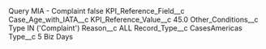 <?xml version="1.0" encoding="UTF-8"?>
<CustomMetadata xmlns="http://soap.sforce.com/2006/04/metadata" xmlns:xsi="http://www.w3.org/2001/XMLSchema-instance" xmlns:xsd="http://www.w3.org/2001/XMLSchema">
    <label>Query MIA - Complaint</label>
    <protected>false</protected>
    <values>
        <field>KPI_Reference_Field__c</field>
        <value xsi:type="xsd:string">Case_Age_with_IATA__c</value>
    </values>
    <values>
        <field>KPI_Reference_Value__c</field>
        <value xsi:type="xsd:double">45.0</value>
    </values>
    <values>
        <field>Other_Conditions__c</field>
        <value xsi:type="xsd:string">Type IN (&apos;Complaint&apos;)</value>
    </values>
    <values>
        <field>Reason__c</field>
        <value xsi:type="xsd:string">ALL</value>
    </values>
    <values>
        <field>Record_Type__c</field>
        <value xsi:type="xsd:string">CasesAmericas</value>
    </values>
    <values>
        <field>Type__c</field>
        <value xsi:type="xsd:string">5 Biz Days</value>
    </values>
</CustomMetadata>
